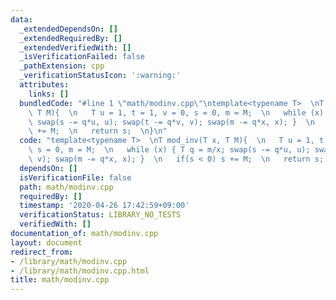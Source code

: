 ```yaml
---
data:
  _extendedDependsOn: []
  _extendedRequiredBy: []
  _extendedVerifiedWith: []
  _isVerificationFailed: false
  _pathExtension: cpp
  _verificationStatusIcon: ':warning:'
  attributes:
    links: []
  bundledCode: "#line 1 \"math/modinv.cpp\"\ntemplate<typename T>  \nT mod_inv(T x,\
    \ T M){  \n   T u = 1, t = 1, v = 0, s = 0, m = M;  \n   while (x) { T q = m/x;\
    \ swap(s -= q*u, u); swap(t -= q*v, v); swap(m -= q*x, x); }  \n   if(s < 0) s\
    \ += M;  \n   return s;  \n}\n"
  code: "template<typename T>  \nT mod_inv(T x, T M){  \n   T u = 1, t = 1, v = 0,\
    \ s = 0, m = M;  \n   while (x) { T q = m/x; swap(s -= q*u, u); swap(t -= q*v,\
    \ v); swap(m -= q*x, x); }  \n   if(s < 0) s += M;  \n   return s;  \n}\n"
  dependsOn: []
  isVerificationFile: false
  path: math/modinv.cpp
  requiredBy: []
  timestamp: '2020-04-26 17:42:59+09:00'
  verificationStatus: LIBRARY_NO_TESTS
  verifiedWith: []
documentation_of: math/modinv.cpp
layout: document
redirect_from:
- /library/math/modinv.cpp
- /library/math/modinv.cpp.html
title: math/modinv.cpp
---
```

